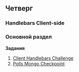 ## Четверг


### Handlebars Client-side

### Основной раздел

**Задания**
1. [Client Handlebars Challenge](https://github.com/Elbrus-Bootcamp/handlebars-client-challenge)
2. [Polls Mongo Checkpoint](../../../../poll-database-design-challenge-mongo)
